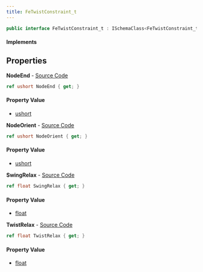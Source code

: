 ```yaml
---
title: FeTwistConstraint_t
---
```


```csharp
public interface FeTwistConstraint_t : ISchemaClass<FeTwistConstraint_t>, ISchemaField, ISchemaClass, INativeHandle
```

#### Implements

## Properties

**NodeEnd** - [Source Code](https://github.com/swiftly-solution/swiftlys2/blob/master/managed/src/SwiftlyS2.Generated/Schemas/Interfaces/FeTwistConstraint_t.cs#L18)

```csharp
ref ushort NodeEnd { get; }
```

#### Property Value

- [ushort](https://learn.microsoft.com/dotnet/api/system.uint16)

**NodeOrient** - [Source Code](https://github.com/swiftly-solution/swiftlys2/blob/master/managed/src/SwiftlyS2.Generated/Schemas/Interfaces/FeTwistConstraint_t.cs#L16)

```csharp
ref ushort NodeOrient { get; }
```

#### Property Value

- [ushort](https://learn.microsoft.com/dotnet/api/system.uint16)

**SwingRelax** - [Source Code](https://github.com/swiftly-solution/swiftlys2/blob/master/managed/src/SwiftlyS2.Generated/Schemas/Interfaces/FeTwistConstraint_t.cs#L22)

```csharp
ref float SwingRelax { get; }
```

#### Property Value

- [float](https://learn.microsoft.com/dotnet/api/system.single)

**TwistRelax** - [Source Code](https://github.com/swiftly-solution/swiftlys2/blob/master/managed/src/SwiftlyS2.Generated/Schemas/Interfaces/FeTwistConstraint_t.cs#L20)

```csharp
ref float TwistRelax { get; }
```

#### Property Value

- [float](https://learn.microsoft.com/dotnet/api/system.single)

